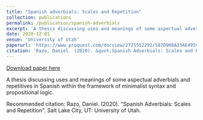 ```yaml
---
title: "Spanish adverbials: Scales and Repetition"
collection: publications
permalink: /publication/spanish-adverbials
excerpt: 'A thesis discussing uses and meanings of some aspectual adverbials and repetitives in Spanish within the framework of minimalist syntax and propositional logic.'
date: 2020-12-01
venue: 'University of Utah'
paperurl: 'https://www.proquest.com/docview/2725552292/587D908A33AE4959PQ/1?accountid=14779'
citation: 'Razo, Daniel. (2020). &quot;Spanish Adverbials: Scales and Repetition.&quot; Salt Lake City, UT: University of Utah.'
---
```


<a href='http://razodan.github.io/files/spanish-adverbials.pdf'>Download paper here</a>

A thesis discussing uses and meanings of some aspectual adverbials and repetitives in Spanish within the framework of minimalist syntax and propositional logic.

Recommended citation: Razo, Daniel. (2020). "Spanish Adverbials: Scales and Repetition". Salt Lake City, UT: University of Utah.